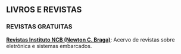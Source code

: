 ##  LIVROS E REVISTAS

### REVISTAS GRATUITAS

[**Revistas Instituto NCB (Newton C. Braga)**](https://www.newtoncbraga.com.br/index.php/revista-incb-eletronica.html): Acervo de revistas sobre eletrônica e sistemas embarcados.